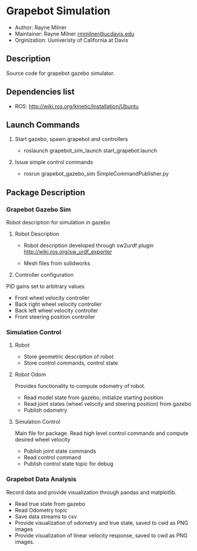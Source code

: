 # Grapebot Simulation

* Author: Rayne Milner
* Maintainer: Rayne Milner rmmilner@ucdavis.edu
* Orginization: Uuniveristy of California at Davis

## Description

Source code for grapebot gazebo simulator.

## Dependencies list

* ROS: <http://wiki.ros.org/kinetic/Installation/Ubuntu>

## Launch Commands

1. Start gazebo, spawn grapebot and controllers

    * roslaunch grapebot_sim_launch start_grapebot.launch

2. Issue simple control commands

    * rosrun grapebot_gazebo_sim SimpleCommandPublisher.py

## Package Description

### Grapebot Gazebo Sim

Robot description for simulation in gazebo

1. Robot Description

    * Robot description developed through sw2urdf plugin <http://wiki.ros.org/sw_urdf_exporter>

    * Mesh files from solidworks

2. Controller configuration

PID gains set to arbitrary values

* Front wheel velocity controller
* Back right wheel velocity controller
* Back left wheel velocity controller
* Front steering position controller

### Simulation Control

1. Robot

    * Store geometric description of robot
    * Store control commands, control state

2. Robot Odom

    Provides functionality to compute odometry of robot.

    * Read model state from gazebo, initialize starting position
    * Read joint states (wheel velocity and steering position) from gazebo
    * Publish odometry

3. Simulation Control

    Main file for package. Read high level control commands and compute desired wheel velocity

    * Publish joint state commands
    * Read control command
    * Publish control state topic for debug

### Grapebot Data Analysis

Record data and provide visualization through pandas and matplotlib.

* Read true state from gazebo
* Read Odometry topic
* Save data streams to csv
* Provide visualization of odometry and true state, saved to cwd as PNG images
* Provide visualization of linear velocity response, saved to cwd as PNG images.

